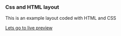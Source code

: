 ### Css and HTML layout
This is an example layout coded with HTML and CSS


[Lets go to live preview](https://pdoubleu.github.io/star_cab_static/)
